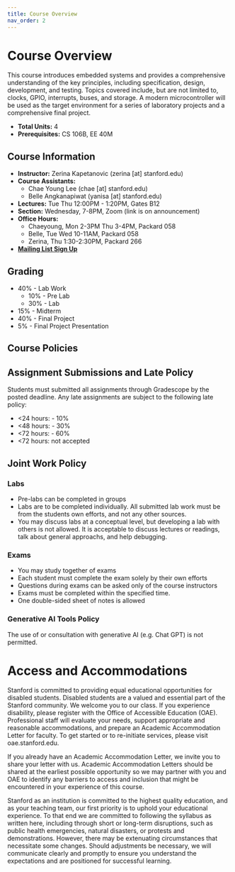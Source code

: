 ```yaml
---
title: Course Overview
nav_order: 2
---
```

# Course Overview

This course introduces embedded systems and provides a comprehensive understanding of the key principles, including specification, design, development, and testing. Topics covered include, but are not limited to, clocks, GPIO, interrupts, buses, and storage. A modern microcontroller will be used as the target environment for a series of laboratory projects and a comprehensive final project.

* **Total Units:** 4
* **Prerequisites:** CS 106B, EE 40M

## Course Information

- **Instructor:** Zerina Kapetanovic (zerina [at] stanford.edu)
- **Course Assistants:**
  - Chae Young Lee (chae [at] stanford.edu)
  - Belle Angkanapiwat (yanisa [at] stanford.edu)
- **Lectures:** Tue Thu 12:00PM - 1:20PM, Gates B12
- **Section:** Wednesday, 7-8PM, Zoom (link is on announcement)
- **Office Hours:**
  - Chaeyoung, Mon 2-3PM Thu 3-4PM, Packard 058
  - Belle, Tue Wed 10-11AM, Packard 058
  - Zerina, Thu 1:30-2:30PM, Packard 266
- [**Mailing List Sign Up**](https://mailman.stanford.edu/mailman/listinfo/ee186_fall2025)

## Grading

- 40% - Lab Work
  - 10% - Pre Lab
  - 30% - Lab
- 15% - Midterm
- 40% - Final Project
- 5% - Final Project Presentation

## Course Policies

## Assignment Submissions and Late Policy

Students must submitted all assignments through Gradescope by the posted deadline. Any late assignments are subject to the following late policy:

* <24 hours: - 10%
* <48 hours: - 30%
* <72 hours: - 60%
* <72 hours: not accepted

## Joint Work Policy

### Labs

* Pre-labs can be completed in groups
* Labs are to be completed individually. All submitted lab work must be from the students own efforts, and not any other sources.
* You may discuss labs at a conceptual level, but developing a lab with others is not allowed. It is acceptable to discuss lectures or readings, talk about general approachs, and help debugging.

### Exams

* You may study together of exams
* Each student must complete the exam solely by their own efforts
* Questions during exams can be asked only of the course instructors
* Exams must be completed within the specified time.
* One double-sided sheet of notes is allowed

### Generative AI Tools Policy

The use of or consultation with generative AI (e.g. Chat GPT) is not permitted.

# Access and Accommodations

Stanford is committed to providing equal educational opportunities for disabled students. Disabled students are a valued and essential part of the Stanford community. We welcome you to our class. If you experience disability, please register with the Office of Accessible Education (OAE). Professional staff will evaluate your needs, support appropriate and reasonable accommodations, and prepare an Academic Accommodation Letter for faculty. To get started or to re-initiate services, please visit oae.stanford.edu.

If you already have an Academic Accommodation Letter, we invite you to share your letter with us. Academic Accommodation Letters should be shared at the earliest possible opportunity so we may partner with you and OAE to identify any barriers to access and inclusion that might be encountered in your experience of this course.

Stanford as an institution is committed to the highest quality education, and as your teaching team, our first priority is to uphold your educational experience. To that end we are committed to following the syllabus as written here, including through short or long-term disruptions, such as public health emergencies, natural disasters, or protests and demonstrations. However, there may be extenuating circumstances that necessitate some changes. Should adjustments be necessary, we will communicate clearly and promptly to ensure you understand the expectations and are positioned for successful learning.
